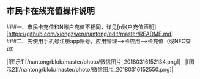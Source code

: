 ## 市民卡在线充值操作说明  
###一、市民卡充值和N账户充值不相同，详见[n账户充值声明][https://github.com/xiongzwen/nantong/edit/master/README.md]  
###二、先使用手机号注册app账号，应用管理-->卡应用-->卡充值（或NFC查询）  

|[图示1][/nantong/blob/master/photo/微信图片_20180316152134.png]|  
|[图示2][/nantong/blob/master/photo/微信图片_20180316152550.png]|
